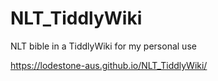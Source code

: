 # NLT_TiddlyWiki
NLT bible in a TiddlyWiki for my personal use

https://lodestone-aus.github.io/NLT_TiddlyWiki/
